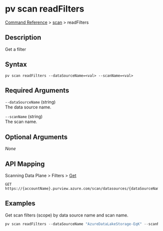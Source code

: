 # pv scan readFilters
[Command Reference](../../../README.md#command-reference) > [scan](./main.md) > readFilters

## Description
Get a filter

## Syntax
```
pv scan readFilters --dataSourceName=<val> --scanName=<val>
```

## Required Arguments
`--dataSourceName` (string)  
The data source name.

`--scanName` (string)  
The scan name.

## Optional Arguments
*None*

## API Mapping
Scanning Data Plane > Filters > [Get](https://docs.microsoft.com/en-us/rest/api/purview/scanningdataplane/filters/get)
```
GET https://{accountName}.purview.azure.com/scan/datasources/{dataSourceName}/scans/{scanName}/filters/custom
```

## Examples
Get scan filters (scope) by data source name and scan name.
```powershell
pv scan readFilters --dataSourceName "AzureDataLakeStorage-EqK" --scanName "Scan-p1E"
```